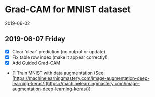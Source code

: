 # Grad-CAM for MNIST dataset

2019-06-02

## 2019-06-07 Friday
- [x] Clear 'clear' prediction (no output or update)
- [x] Fix table row index (make it appear correctly!)
- [x] Add Guided Grad-CAM

- [] Train MNIST with data augmentation (See: [https://machinelearningmastery.com/image-augmentation-deep-learning-keras/](https://machinelearningmastery.com/image-augmentation-deep-learning-keras/))
